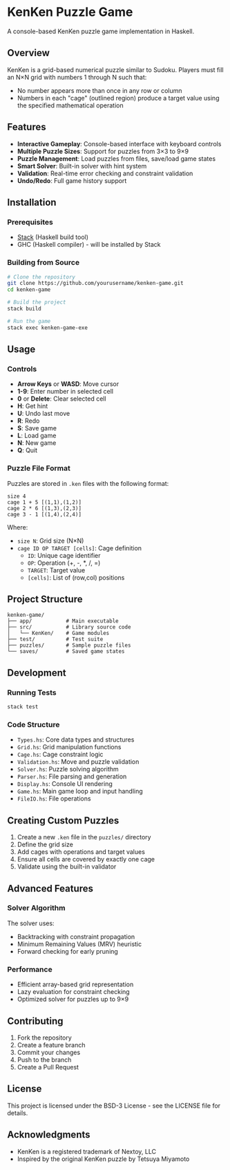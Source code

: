 # KenKen Puzzle Game

A console-based KenKen puzzle game implementation in Haskell.

## Overview

KenKen is a grid-based numerical puzzle similar to Sudoku. Players must fill an N×N grid with numbers 1 through N such that:
- No number appears more than once in any row or column
- Numbers in each "cage" (outlined region) produce a target value using the specified mathematical operation

## Features

- **Interactive Gameplay**: Console-based interface with keyboard controls
- **Multiple Puzzle Sizes**: Support for puzzles from 3×3 to 9×9
- **Puzzle Management**: Load puzzles from files, save/load game states
- **Smart Solver**: Built-in solver with hint system
- **Validation**: Real-time error checking and constraint validation
- **Undo/Redo**: Full game history support

## Installation

### Prerequisites

- [Stack](https://docs.haskellstack.org/en/stable/README/) (Haskell build tool)
- GHC (Haskell compiler) - will be installed by Stack

### Building from Source

```bash
# Clone the repository
git clone https://github.com/yourusername/kenken-game.git
cd kenken-game

# Build the project
stack build

# Run the game
stack exec kenken-game-exe
```

## Usage

### Controls

- **Arrow Keys** or **WASD**: Move cursor
- **1-9**: Enter number in selected cell
- **0** or **Delete**: Clear selected cell
- **H**: Get hint
- **U**: Undo last move
- **R**: Redo
- **S**: Save game
- **L**: Load game
- **N**: New game
- **Q**: Quit

### Puzzle File Format

Puzzles are stored in `.ken` files with the following format:

```
size 4
cage 1 + 5 [(1,1),(1,2)]
cage 2 * 6 [(1,3),(2,3)]
cage 3 - 1 [(1,4),(2,4)]
```

Where:
- `size N`: Grid size (N×N)
- `cage ID OP TARGET [cells]`: Cage definition
  - `ID`: Unique cage identifier
  - `OP`: Operation (+, -, *, /, =)
  - `TARGET`: Target value
  - `[cells]`: List of (row,col) positions

## Project Structure

```
kenken-game/
├── app/           # Main executable
├── src/           # Library source code
│   └── KenKen/    # Game modules
├── test/          # Test suite
├── puzzles/       # Sample puzzle files
└── saves/         # Saved game states
```

## Development

### Running Tests

```bash
stack test
```

### Code Structure

- `Types.hs`: Core data types and structures
- `Grid.hs`: Grid manipulation functions
- `Cage.hs`: Cage constraint logic
- `Validation.hs`: Move and puzzle validation
- `Solver.hs`: Puzzle solving algorithm
- `Parser.hs`: File parsing and generation
- `Display.hs`: Console UI rendering
- `Game.hs`: Main game loop and input handling
- `FileIO.hs`: File operations

## Creating Custom Puzzles

1. Create a new `.ken` file in the `puzzles/` directory
2. Define the grid size
3. Add cages with operations and target values
4. Ensure all cells are covered by exactly one cage
5. Validate using the built-in validator

## Advanced Features

### Solver Algorithm

The solver uses:
- Backtracking with constraint propagation
- Minimum Remaining Values (MRV) heuristic
- Forward checking for early pruning

### Performance

- Efficient array-based grid representation
- Lazy evaluation for constraint checking
- Optimized solver for puzzles up to 9×9

## Contributing

1. Fork the repository
2. Create a feature branch
3. Commit your changes
4. Push to the branch
5. Create a Pull Request

## License

This project is licensed under the BSD-3 License - see the LICENSE file for details.

## Acknowledgments

- KenKen is a registered trademark of Nextoy, LLC
- Inspired by the original KenKen puzzle by Tetsuya Miyamoto